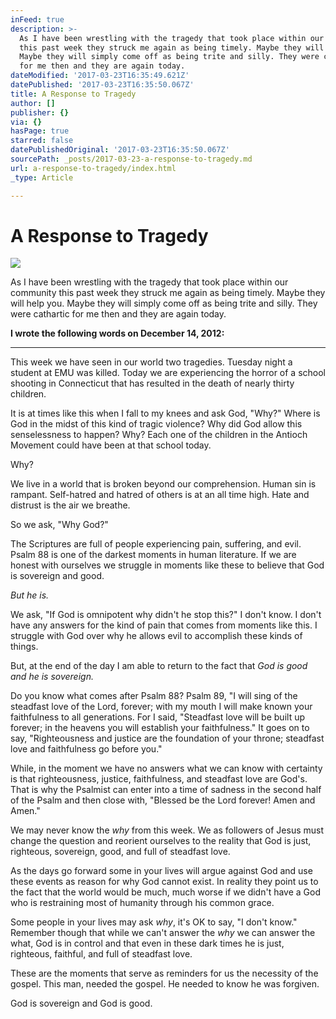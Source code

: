```yaml
---
inFeed: true
description: >-
  As I have been wrestling with the tragedy that took place within our community
  this past week they struck me again as being timely. Maybe they will help you.
  Maybe they will simply come off as being trite and silly. They were cathartic
  for me then and they are again today. 
dateModified: '2017-03-23T16:35:49.621Z'
datePublished: '2017-03-23T16:35:50.067Z'
title: A Response to Tragedy
author: []
publisher: {}
via: {}
hasPage: true
starred: false
datePublishedOriginal: '2017-03-23T16:35:50.067Z'
sourcePath: _posts/2017-03-23-a-response-to-tragedy.md
url: a-response-to-tragedy/index.html
_type: Article

---
```

# A Response to Tragedy
![](https://the-grid-user-content.s3-us-west-2.amazonaws.com/dec5464e-9382-4bbe-b525-aaaf124baa7b.jpg)

As I have been wrestling with the tragedy that took place within our community this past week they struck me again as being timely. Maybe they will help you. Maybe they will simply come off as being trite and silly. They were cathartic for me then and they are again today. 

**I wrote the following words on December 14, 2012:**

---

This week we have seen in our world two tragedies. Tuesday night a student at EMU was killed. Today we are experiencing the horror of a school shooting in Connecticut that has resulted in the death of nearly thirty children. 

It is at times like this when I fall to my knees and ask God, "Why?" Where is God in the midst of this kind of tragic violence? Why did God allow this senselessness to happen? Why? Each one of the children in the Antioch Movement could have been at that school today. 

Why?

We live in a world that is broken beyond our comprehension. Human sin is rampant. Self-hatred and hatred of others is at an all time high. Hate and distrust is the air we breathe. 

So we ask, "Why God?"

The Scriptures are full of people experiencing pain, suffering, and evil. Psalm 88 is one of the darkest moments in human literature. If we are honest with ourselves we struggle in moments like these to believe that God is sovereign and good. 

_But he is._

We ask, "If God is omnipotent why didn't he stop this?" I don't know. I don't have any answers for the kind of pain that comes from moments like this. I struggle with God over why he allows evil to accomplish these kinds of things. 

But, at the end of the day I am able to return to the fact that _God is good and he is sovereign._

Do you know what comes after Psalm 88? Psalm 89, "I will sing of the steadfast love of the Lord, forever; with my mouth I will make known your faithfulness to all generations. For I said, "Steadfast love will be built up forever; in the heavens you will establish your faithfulness." It goes on to say, "Righteousness and justice are the foundation of your throne; steadfast love and faithfulness go before you."

While, in the moment we have no answers what we can know with certainty is that righteousness, justice, faithfulness, and steadfast love are God's. That is why the Psalmist can enter into a time of sadness in the second half of the Psalm and then close with, "Blessed be the Lord forever! Amen and Amen."

We may never know the _why_ from this week. We as followers of Jesus must change the question and reorient ourselves to the reality that God is just, righteous, sovereign, good, and full of steadfast love. 

As the days go forward some in your lives will argue against God and use these events as reason for why God cannot exist. In reality they point us to the fact that the world would be much, much worse if we didn't have a God who is restraining most of humanity through his common grace. 

Some people in your lives may ask _why_, it's OK to say, "I don't know." Remember though that while we can't answer the _why_ we can answer the what, God is in control and that even in these dark times he is just, righteous, faithful, and full of steadfast love. 

These are the moments that serve as reminders for us the necessity of the gospel. This man, needed the gospel. He needed to know he was forgiven.

God is sovereign and God is good.